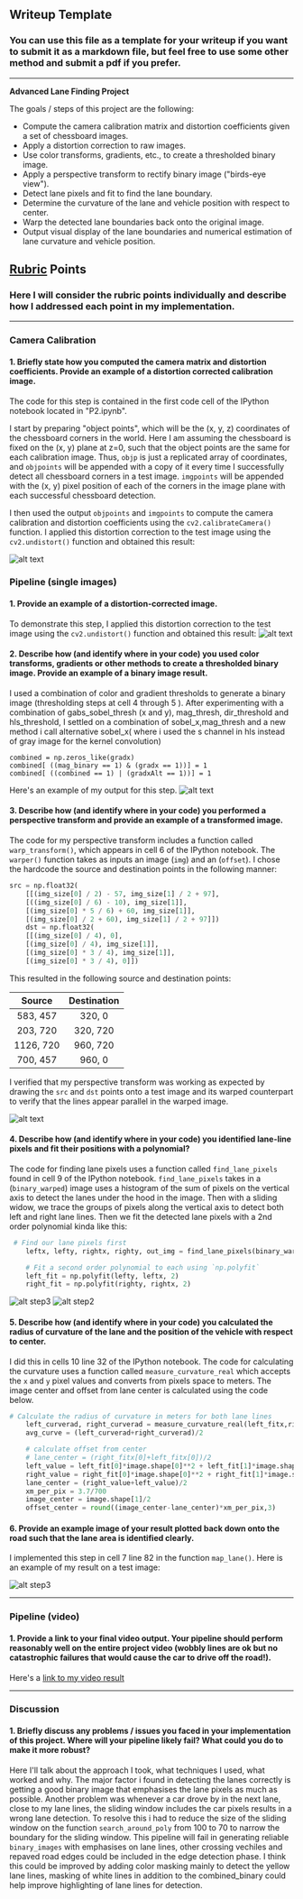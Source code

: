 ## Writeup Template

### You can use this file as a template for your writeup if you want to submit it as a markdown file, but feel free to use some other method and submit a pdf if you prefer.

---

**Advanced Lane Finding Project**

The goals / steps of this project are the following:

* Compute the camera calibration matrix and distortion coefficients given a set of chessboard images.
* Apply a distortion correction to raw images.
* Use color transforms, gradients, etc., to create a thresholded binary image.
* Apply a perspective transform to rectify binary image ("birds-eye view").
* Detect lane pixels and fit to find the lane boundary.
* Determine the curvature of the lane and vehicle position with respect to center.
* Warp the detected lane boundaries back onto the original image.
* Output visual display of the lane boundaries and numerical estimation of lane curvature and vehicle position.

[//]: # (Image References)

[cam_undistorted]: ./output_images/example/undistort_output.jpg "Undistorted"
[test_undistorted]: ./output_images/example/undistort.jpg "Undistorted"
[combined_binary]: ./output_images/example/combined_binary.jpg "Combined Binary"
[binary_warped]: ./output_images/examples/binary_warped.jpg "Binary Warped"
[step1]: ./output_images/examples/step1.jpg "Binary Warped"
[step2]: ./output_images/examples/step2.jpg "Poly Fit"
[step3]: ./output_images/examples/step3.jpg "Result"

## [Rubric](https://review.udacity.com/#!/rubrics/571/view) Points

### Here I will consider the rubric points individually and describe how I addressed each point in my implementation.  

---

### Camera Calibration

#### 1. Briefly state how you computed the camera matrix and distortion coefficients. Provide an example of a distortion corrected calibration image.

The code for this step is contained in the first code cell of the IPython notebook located in "P2.ipynb".  

I start by preparing "object points", which will be the (x, y, z) coordinates of the chessboard corners in the world. Here I am assuming the chessboard is fixed on the (x, y) plane at z=0, such that the object points are the same for each calibration image.  Thus, `objp` is just a replicated array of coordinates, and `objpoints` will be appended with a copy of it every time I successfully detect all chessboard corners in a test image.  `imgpoints` will be appended with the (x, y) pixel position of each of the corners in the image plane with each successful chessboard detection.  

I then used the output `objpoints` and `imgpoints` to compute the camera calibration and distortion coefficients using the `cv2.calibrateCamera()` function.  I applied this distortion correction to the test image using the `cv2.undistort()` function and obtained this result: 

![alt text][cam_undistorted]

### Pipeline (single images)

#### 1. Provide an example of a distortion-corrected image.

To demonstrate this step, I applied this distortion correction to the test image using the `cv2.undistort()` function and obtained this result:
![alt text][test_undistorted]

#### 2. Describe how (and identify where in your code) you used color transforms, gradients or other methods to create a thresholded binary image.  Provide an example of a binary image result.

I used a combination of color and gradient thresholds to generate a binary image (thresholding steps at cell 4 through 5 ).
After experimenting with a combination of gabs_sobel_thresh (x and y), mag_thresh, dir_threshold and hls_threshold, I settled on a combination of 
sobel_x,mag_thresh and a new method i call alternative sobel_x( where i used the s channel in hls instead of gray image for the kernel convolution)

    combined = np.zeros_like(gradx)
    combined[ ((mag_binary == 1) & (gradx == 1))] = 1
    combined[ ((combined == 1) | (gradxAlt == 1))] = 1

 Here's an example of my output for this step.
![alt text][combined_binary]

#### 3. Describe how (and identify where in your code) you performed a perspective transform and provide an example of a transformed image.

The code for my perspective transform includes a function called `warp_transform()`, which appears in cell 6 of the IPython notebook.  The `warper()` function takes as inputs an image (`img`) and an (`offset`).  I chose the hardcode the source and destination points in the following manner:

```python
src = np.float32(
    [[(img_size[0] / 2) - 57, img_size[1] / 2 + 97],
    [((img_size[0] / 6) - 10), img_size[1]],
    [(img_size[0] * 5 / 6) + 60, img_size[1]],
    [(img_size[0] / 2 + 60), img_size[1] / 2 + 97]])
    dst = np.float32(
    [[(img_size[0] / 4), 0],
    [(img_size[0] / 4), img_size[1]],
    [(img_size[0] * 3 / 4), img_size[1]],
    [(img_size[0] * 3 / 4), 0]])
```

This resulted in the following source and destination points:

| Source        | Destination   | 
|:-------------:|:-------------:| 
| 583, 457      | 320, 0        | 
| 203, 720      | 320, 720      |
| 1126, 720     | 960, 720      |
| 700, 457      | 960, 0        |

I verified that my perspective transform was working as expected by drawing the `src` and `dst` points onto a test image and its warped counterpart to verify that the lines appear parallel in the warped image.

![alt text][binary_warped]

#### 4. Describe how (and identify where in your code) you identified lane-line pixels and fit their positions with a polynomial?
The code for finding lane pixels uses a function called `find_lane_pixels` found in cell 9 of the IPython notebook. `find_lane_pixels` takes in a (`binary_warped`) image 
uses a histogram of the sum of pixels on the vertical axis to detect the lanes under the hood in the image. Then with a sliding widow, we trace the groups of pixels along the 
vertical axis to detect both left and right lane lines. 
Then we fit the detected lane pixels with a 2nd order polynomial kinda like this:

```python
 # Find our lane pixels first
    leftx, lefty, rightx, righty, out_img = find_lane_pixels(binary_warped)

    # Fit a second order polynomial to each using `np.polyfit`
    left_fit = np.polyfit(lefty, leftx, 2)
    right_fit = np.polyfit(righty, rightx, 2)
```
![alt step3][step1]
![alt step2][step2]


#### 5. Describe how (and identify where in your code) you calculated the radius of curvature of the lane and the position of the vehicle with respect to center.

I did this in cells 10 line 32 of the IPython notebook. The code for calculating the curvature uses a function called `measure_curvature_real` 
which accepts the `x` and `y` pixel values and converts from pixels space to meters. The image center and offset from lane center is calculated
using the code below.

```python
# Calculate the radius of curvature in meters for both lane lines
    left_curverad, right_curverad = measure_curvature_real(left_fitx,right_fitx,ploty)
    avg_curve = (left_curverad+right_curverad)/2

    # calculate offset from center
    # lane_center = (right_fitx[0]+left_fitx[0])/2
    left_value = left_fit[0]*image.shape[0]**2 + left_fit[1]*image.shape[0] + left_fit[2]
    right_value = right_fit[0]*image.shape[0]**2 + right_fit[1]*image.shape[0] + right_fit[2]
    lane_center = (right_value+left_value)/2
    xm_per_pix = 3.7/700
    image_center = image.shape[1]/2
    offset_center = round((image_center-lane_center)*xm_per_pix,3)
```

#### 6. Provide an example image of your result plotted back down onto the road such that the lane area is identified clearly.

I implemented this step in cell 7 line 82 in the function `map_lane()`.  Here is an example of my result on a test image:

![alt step3][step3]

---

### Pipeline (video)

#### 1. Provide a link to your final video output.  Your pipeline should perform reasonably well on the entire project video (wobbly lines are ok but no catastrophic failures that would cause the car to drive off the road!).

Here's a [link to my video result](.test_videos_output/project_video.mp4)

---

### Discussion

#### 1. Briefly discuss any problems / issues you faced in your implementation of this project.  Where will your pipeline likely fail?  What could you do to make it more robust?

Here I'll talk about the approach I took, what techniques I used, what worked and why.
The major factor i found in detecting the lanes correctly is getting a good binary image that emphasises the lane pixels
as much as possible. Another problem was whenever a car drove by in the next lane, close to my lane lines, the sliding window
includes the car pixels results in a wrong lane detection. To resolve this i had to reduce the size of the sliding window on the
function `search_around_poly` from 100 to 70 to narrow the boundary for the sliding window.
This pipeline will fail in generating reliable `binary_images` with emphasises on lane lines, other crossing 
vechiles and repaved road edges could be included in the edge detection phase. I think this could be improved by 
adding color masking mainly to detect the yellow lane lines, masking of white lines in addition to the combined_binary
could help improve highlighting of lane lines for detection.
